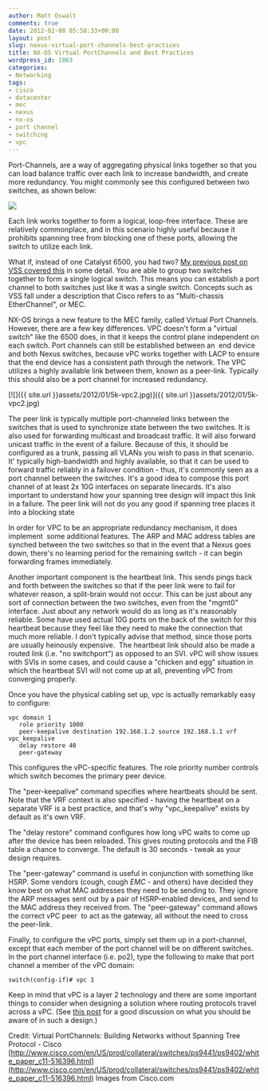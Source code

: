 ```yaml
---
author: Matt Oswalt
comments: true
date: 2012-02-08 05:58:33+00:00
layout: post
slug: nexus-virtual-port-channels-best-practices
title: NX-OS Virtual PortChannels and Best Practices
wordpress_id: 1863
categories:
- Networking
tags:
- cisco
- datacenter
- mec
- nexus
- nx-os
- port channel
- switching
- vpc
---
```


Port-Channels, are a way of aggregating physical links together so that you can load balance traffic over each link to increase bandwidth, and create more redundancy. You might commonly see this configured between two switches, as shown below:

[![](http://www.cisco.com/image/gif/paws/12023/4a.gif)](http://www.cisco.com/image/gif/paws/12023/4a.gif)

Each link works together to form a logical, loop-free interface. These are relatively commonplace, and in this scenario highly useful because it prohibits spanning tree from blocking one of these ports, allowing the switch to utilize each link.

What if, instead of one Catalyst 6500, you had two? [My previous post on VSS covered this](https://keepingitclassless.net/2011/10/virtual-switching-system-on-cisco-catalyst-6500/) in some detail. You are able to group two switches together to form a single logical switch. This means you can establish a port channel to both switches just like it was a single switch. Concepts such as VSS fall under a description that Cisco refers to as "Multi-chassis EtherChannel", or MEC.

NX-OS brings a new feature to the MEC family, called Virtual Port Channels. However, there are a few key differences. VPC doesn't form a "virtual switch" like the 6500 does, in that it keeps the control plane independent on each switch. Port channels can still be established between an  end device and both Nexus switches, because vPC works together with LACP to ensure that the end device has a consistent path through the network. The VPC utilizes a highly available link between them, known as a peer-link. Typically this should also be a port channel for increased redundancy.

[![]({{ site.url }}assets/2012/01/5k-vpc2.jpg)]({{ site.url }}assets/2012/01/5k-vpc2.jpg)

The peer link is typically multiple port-channeled links between the switches that is used to synchronize state between the two switches. It is also used for forwarding multicast and broadcast traffic. It will also forward unicast traffic in the event of a failure. Because of this, it should be configured as a trunk, passing all VLANs you wish to pass in that scenario. It' typically high-bandwidth and highly available, so that it can be used to forward traffic reliably in a failover condition - thus, it's commonly seen as a port channel between the switches. It's a good idea to compose this port channel of at least 2x 10G interfaces on separate linecards. It's also important to understand how your spanning tree design will impact this link in a failure. The peer link will not do you any good if spanning tree places it into a blocking state

In order for VPC to be an appropriate redundancy mechanism, it does implement  some additional features. The ARP and MAC address tables are synched between the two switches so that in the event that a Nexus goes down, there's no learning period for the remaining switch - it can begin forwarding frames immediately.

Another important component is the heartbeat link. This sends pings back and forth between the switches so that if the peer link were to fail for whatever reason, a split-brain would not occur. This can be just about any sort of connection between the two switches, even from the "mgmt0" interface. Just about any network would do as long as it's reasonably reliable. Some have used actual 10G ports on the back of the switch for this heartbeat because they feel like they need to make the connection that much more reliable. I don't typically advise that method, since those ports are usually heinously expensive.  The heartbeat link should also be made a routed link (i.e. "no switchport") as opposed to an SVI. vPC will show issues with SVIs in some cases, and could cause a "chicken and egg" situation in which the heartbeat SVI will not come up at all, preventing vPC from converging properly.

Once you have the physical cabling set up, vpc is actually remarkably easy to configure:

    vpc domain 1
       role priority 1000
       peer-keepalive destination 192.168.1.2 source 192.168.1.1 vrf vpc_keepalive
       delay restore 40
       peer-gateway

This configures the vPC-specific features. The role priority number controls which switch becomes the primary peer device.

The "peer-keepalive" command specifies where heartbeats should be sent. Note that the VRF context is also specified - having the heartbeat on a separate VRF is a best practice, and that's why "vpc_keepalive" exists by default as it's own VRF.

The "delay restore" command configures how long vPC waits to come up after the device has been reloaded. This gives routing protocols and the FIB table a chance to converge. The default is 30 seconds - tweak as your design requires.

The "peer-gateway" command is useful in conjunction with something like HSRP. Some vendors (cough, cough *EMC* - and others) have decided they know best on what MAC addresses they need to be sending to. They ignore the ARP messages sent out by a pair of HSRP-enabled devices, and send to the MAC address they received from. The "peer-gateway" command allows the correct vPC peer  to act as the gateway, all without the need to cross the peer-link.

Finally, to configure the vPC ports, simply set them up in a port-channel, except that each member of the port channel will be on different switches. In the port channel interface (i.e. po2), type the following to make that port channel a member of the vPC domain:

    switch(config-if)# vpc 1

Keep in mind that vPC is a layer 2 technology and there are some important things to consider when designing a solution where routing protocols travel across a vPC. (See [this post](http://bradhedlund.com/2010/12/16/routing-over-nexus-7000-vpc-peer-link-yes-and-no/) for a good discussion on what you should be aware of in such a design.)


Credit: Virtual PortChannels: Building Networks without Spanning Tree Protocol - Cisco [http://www.cisco.com/en/US/prod/collateral/switches/ps9441/ps9402/white_paper_c11-516396.html](http://www.cisco.com/en/US/prod/collateral/switches/ps9441/ps9402/white_paper_c11-516396.html) Images from Cisco.com
